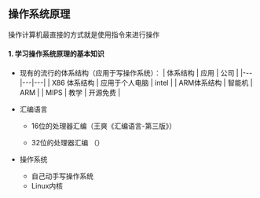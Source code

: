 ## 操作系统原理
操作计算机最直接的方式就是使用指令来进行操作

#### 1.  学习操作系统原理的基本知识
- 现有的流行的体系结构（应用于写操作系统）：
    | 体系结构 | 应用 | 公司 |
    |---|---|---|
    | X86 体系结构 | 应用于个人电脑 | intel |
    | ARM体系结构 | 智能机 | ARM |
    | MIPS | 教学 | 开源免费 |

- 汇编语言

    - 16位的处理器汇编（王爽《汇编语言-第三版》）

    - 32位的处理器汇编 （）

- 操作系统

    - 自己动手写操作系统
    - Linux内核

